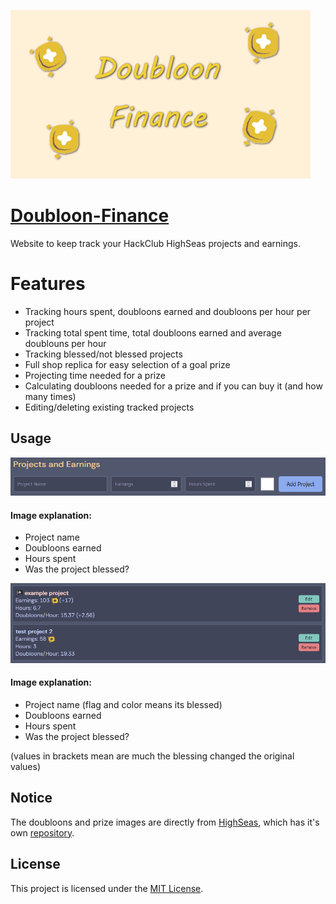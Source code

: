 [![Project Thumbnail](/assets/thumbnail-small.png)](https://shymike.is-a.dev/doubloon-finance/)

# [Doubloon-Finance](https://shymike.is-a.dev/doubloon-finance/)
 Website to keep track your HackClub HighSeas projects and earnings.
 
# Features
- Tracking hours spent, doubloons earned and doubloons per hour per project
- Tracking total spent time, total doubloons earned and average doublouns per hour
- Tracking blessed/not blessed projects
- Full shop replica for easy selection of a goal prize
- Projecting time needed for a prize
- Calculating doubloons needed for a prize and if you can buy it (and how many times)
- Editing/deleting existing tracked projects

## Usage
![Usage](assets/usage.png)
#### Image explanation:
- Project name
- Doubloons earned
- Hours spent
- Was the project blessed?

![Usage Project](assets/usage2.png)
#### Image explanation:
- Project name (flag and color means its blessed)
- Doubloons earned
- Hours spent
- Was the project blessed?

(values in brackets mean are much the blessing changed the original values)
 
## Notice
The doubloons and prize images are directly from [HighSeas](https://highseas.hackclub.com/), which has it's own [repository](https://github.com/hackclub/high-seas).

## License
This project is licensed under the [MIT License](LICENSE).
